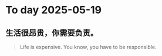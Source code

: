 
# To day 2025-05-19


## 生活很昂贵，你需要负责。
> Life is expensive. You know, you have to be responsible.

    